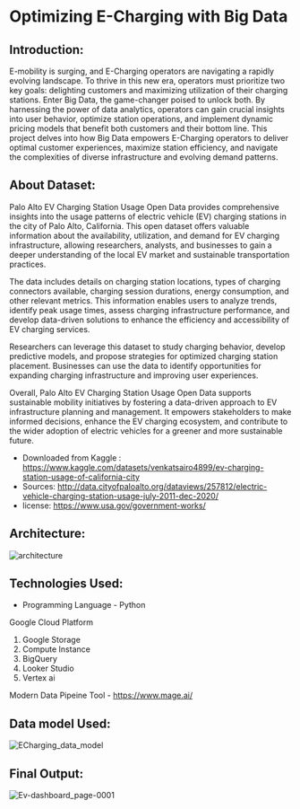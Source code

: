 #  Optimizing E-Charging with Big Data 

## Introduction:
E-mobility is surging, and E-Charging operators are navigating a rapidly evolving landscape. To thrive in this new era, operators must prioritize two key goals: delighting customers and maximizing utilization of their charging stations. Enter Big Data, the game-changer poised to unlock both. By harnessing the power of data analytics, operators can gain crucial insights into user behavior, optimize station operations, and implement dynamic pricing models that benefit both customers and their bottom line. This project delves into how Big Data empowers E-Charging operators to deliver optimal customer experiences, maximize station efficiency, and navigate the complexities of diverse infrastructure and evolving demand patterns.


## About Dataset:
Palo Alto EV Charging Station Usage Open Data provides comprehensive insights into the usage patterns of electric vehicle (EV) charging stations in the city of Palo Alto, California. This open dataset offers valuable information about the availability, utilization, and demand for EV charging infrastructure, allowing researchers, analysts, and businesses to gain a deeper understanding of the local EV market and sustainable transportation practices.

The data includes details on charging station locations, types of charging connectors available, charging session durations, energy consumption, and other relevant metrics. This information enables users to analyze trends, identify peak usage times, assess charging infrastructure performance, and develop data-driven solutions to enhance the efficiency and accessibility of EV charging services.

Researchers can leverage this dataset to study charging behavior, develop predictive models, and propose strategies for optimized charging station placement. Businesses can use the data to identify opportunities for expanding charging infrastructure and improving user experiences.

Overall, Palo Alto EV Charging Station Usage Open Data supports sustainable mobility initiatives by fostering a data-driven approach to EV infrastructure planning and management. It empowers stakeholders to make informed decisions, enhance the EV charging ecosystem, and contribute to the wider adoption of electric vehicles for a greener and more sustainable future.

* Downloaded from Kaggle : https://www.kaggle.com/datasets/venkatsairo4899/ev-charging-station-usage-of-california-city
* Sources: http://data.cityofpaloalto.org/dataviews/257812/electric-vehicle-charging-station-usage-july-2011-dec-2020/
* license: https://www.usa.gov/government-works/

## Architecture:

![architecture](https://github.com/Chessman7/EV/assets/88127360/89c0291c-258c-4aad-ac6b-f0dd2a568e90)

## Technologies Used:

- Programming Language - Python

Google Cloud Platform
1. Google Storage
2. Compute Instance 
3. BigQuery
4. Looker Studio
5. Vertex ai

Modern Data Pipeine Tool - https://www.mage.ai/

## Data model Used: 

![ECharging_data_model](https://github.com/Chessman7/EV/assets/88127360/6d74e86f-dff9-4ae3-bdd7-6cca25c0e9e5)

## Final Output:
![Ev-dashboard_page-0001](https://github.com/Chessman7/EV/assets/88127360/3c0f1519-36d3-4145-9295-8d95d38cfe46)




